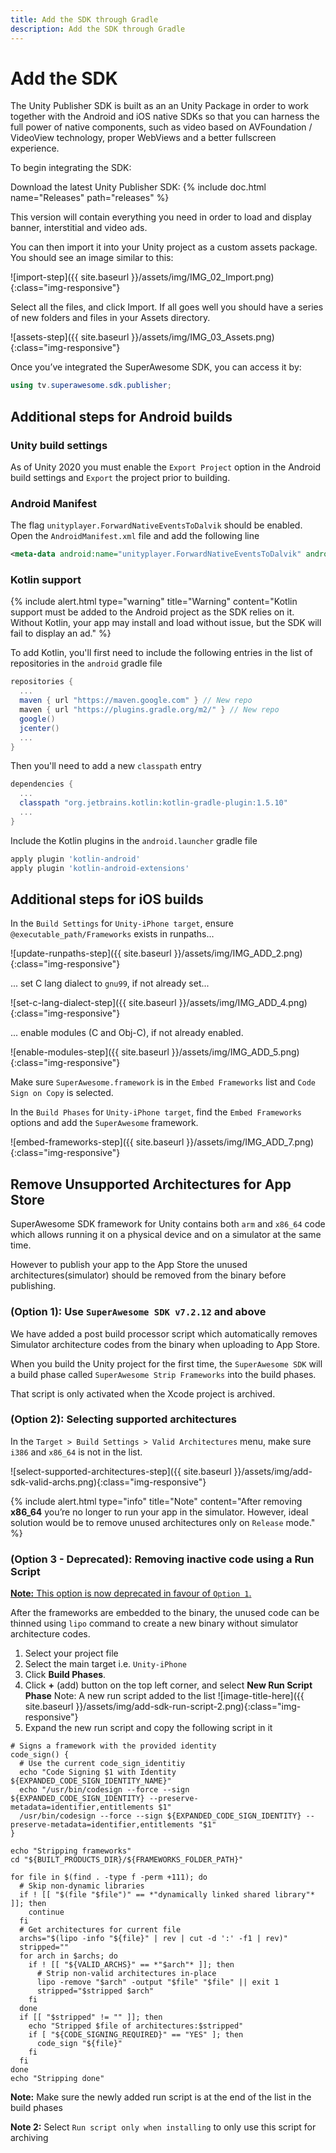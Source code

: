 ```yaml
---
title: Add the SDK through Gradle
description: Add the SDK through Gradle
---
```


# Add the SDK

The Unity Publisher SDK is built as an an Unity Package in order to work together with the Android and iOS native SDKs so that you can harness the full power of native components, such as video based on AVFoundation / VideoView technology, proper WebViews and a better fullscreen experience.

To begin integrating the SDK:

Download the latest Unity Publisher SDK: {% include doc.html name="Releases" path="releases" %}

This version will contain everything you need in order to load and display banner, interstitial and video ads.

You can then import it into your Unity project as a custom assets package. You should see an image similar to this:

![import-step]({{ site.baseurl }}/assets/img/IMG_02_Import.png){:class="img-responsive"}

Select all the files, and click Import. If all goes well you should have a series of new folders and files in your Assets directory.

![assets-step]({{ site.baseurl }}/assets/img/IMG_03_Assets.png){:class="img-responsive"}

Once you’ve integrated the SuperAwesome SDK, you can access it by:

```c#
using tv.superawesome.sdk.publisher;
```
## Additional steps for Android builds

### Unity build settings
As of Unity 2020 you must enable the `Export Project` option in the Android build settings and `Export` the project prior to building.

### Android Manifest
The flag `unityplayer.ForwardNativeEventsToDalvik` should be enabled. Open the `AndroidManifest.xml` file and add the following line
```xml
<meta-data android:name="unityplayer.ForwardNativeEventsToDalvik" android:value="true" />
```

### Kotlin support

{% include alert.html type="warning" title="Warning" content="Kotlin support must be added to the Android project as the SDK relies on it. Without Kotlin, your app may install and load without issue, but the SDK will fail to display an ad." %}

To add Kotlin, you'll first need to include the following entries in the list of repositories in the `android` gradle file

```gradle
repositories {
  ...
  maven { url "https://maven.google.com" } // New repo
  maven { url "https://plugins.gradle.org/m2/" } // New repo
  google()
  jcenter()
  ...
}
```

Then you'll need to add a new `classpath` entry

```gradle
dependencies {
  ...
  classpath "org.jetbrains.kotlin:kotlin-gradle-plugin:1.5.10"
  ...
}
```

Include the Kotlin plugins in the `android.launcher` gradle file

```gradle
apply plugin 'kotlin-android'
apply plugin 'kotlin-android-extensions'
```

<!-- {% include alert.html type="warning" title="Warning" content="Please remember that for Android you also need to add <strong>Google Play Services</strong> and an <strong>App Compat</strong> library. These are needed for correct viewability metrics." %}

```gradle
dependencies {
    implementation 'com.android.support:appcompat-v7:+'
    implementation 'com.google.android.gms:play-services-ads:+'
}
``` -->

## Additional steps for iOS builds

<!-- Set swift version to 4.2, if not already set

![image-title-here]({{ site.baseurl }}/assets/img/IMG_ADD_1.png){:class="img-responsive"} -->

In the `Build Settings` for `Unity-iPhone target`, ensure `@executable_path/Frameworks` exists in runpaths...

![update-runpaths-step]({{ site.baseurl }}/assets/img/IMG_ADD_2.png){:class="img-responsive"}

... set C lang dialect to `gnu99`, if not already set...

![set-c-lang-dialect-step]({{ site.baseurl }}/assets/img/IMG_ADD_4.png){:class="img-responsive"}

... enable modules (C and Obj-C), if not already enabled.

![enable-modules-step]({{ site.baseurl }}/assets/img/IMG_ADD_5.png){:class="img-responsive"}

Make sure `SuperAwesome.framework` is in the `Embed Frameworks` list and `Code Sign on Copy` is selected.

In the `Build Phases` for `Unity-iPhone target`, find the `Embed Frameworks` options and add the `SuperAwesome` framework.

![embed-frameworks-step]({{ site.baseurl }}/assets/img/IMG_ADD_7.png){:class="img-responsive"}

## Remove Unsupported Architectures for App Store

SuperAwesome SDK framework for Unity contains both `arm` and `x86_64` code which allows running it on a physical device and on a simulator at the same time.

However to publish your app to the App Store the unused architectures(simulator) should be removed from the binary before publishing.

### (Option 1): Use `SuperAwesome SDK v7.2.12` and above

We have added a post build processor script which automatically removes Simulator architecture codes from the binary when uploading to App Store.

When you build the Unity project for the first time, the `SuperAwesome SDK` will a build phase called `SuperAwesome Strip Frameworks` into the build phases.

That script is only activated when the Xcode project is archived.


### (Option 2): Selecting supported architectures

In the `Target > Build Settings > Valid Architectures` menu, make sure `i386` and `x86_64` is not in the list.

![select-supported-architectures-step]({{ site.baseurl }}/assets/img/add-sdk-valid-archs.png){:class="img-responsive"}


{% include alert.html type="info" title="Note" content="After removing <strong>x86_64</strong> you’re no longer to run your app in the simulator. However, ideal solution would be to remove unused architectures only on `Release` mode." %}

### (Option 3 - Deprecated): Removing inactive code using a Run Script

<u><strong>Note:</strong> This option is now deprecated in favour of `Option 1`.</u>

After the frameworks are embedded to the binary, the unused code can be thinned using `lipo` command to create a new binary without simulator architecture codes.

1. Select your project file
2. Select the main target i.e. `Unity-iPhone`
3. Click <strong>Build Phases</strong>.
4. Click <strong>+</strong> (add) button on the top left corner, and select <strong>New Run Script Phase</strong>
    Note: A new run script added to the list
![image-title-here]({{ site.baseurl }}/assets/img/add-sdk-run-script-2.png){:class="img-responsive"}
5. Expand the new run script and copy the following script in it

```shell
# Signs a framework with the provided identity
code_sign() {
  # Use the current code_sign_identitiy
  echo "Code Signing $1 with Identity ${EXPANDED_CODE_SIGN_IDENTITY_NAME}"
  echo "/usr/bin/codesign --force --sign ${EXPANDED_CODE_SIGN_IDENTITY} --preserve-metadata=identifier,entitlements $1"
  /usr/bin/codesign --force --sign ${EXPANDED_CODE_SIGN_IDENTITY} --preserve-metadata=identifier,entitlements "$1"
}

echo "Stripping frameworks"
cd "${BUILT_PRODUCTS_DIR}/${FRAMEWORKS_FOLDER_PATH}"

for file in $(find . -type f -perm +111); do
  # Skip non-dynamic libraries
  if ! [[ "$(file "$file")" == *"dynamically linked shared library"* ]]; then
    continue
  fi
  # Get architectures for current file
  archs="$(lipo -info "${file}" | rev | cut -d ':' -f1 | rev)"
  stripped=""
  for arch in $archs; do
    if ! [[ "${VALID_ARCHS}" == *"$arch"* ]]; then
      # Strip non-valid architectures in-place
      lipo -remove "$arch" -output "$file" "$file" || exit 1
      stripped="$stripped $arch"
    fi
  done
  if [[ "$stripped" != "" ]]; then
    echo "Stripped $file of architectures:$stripped"
    if [ "${CODE_SIGNING_REQUIRED}" == "YES" ]; then
      code_sign "${file}"
    fi
  fi
done
echo "Stripping done"

```

<strong>Note:</strong> Make sure the newly added run script is at the end of the list in the build phases

<strong>Note 2:</strong> Select `Run script only when installing` to only use this script for archiving 